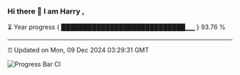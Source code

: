 ### Hi there 👋 I am Harry , 

⏳ Year progress { ████████████████████████████▁▁ } 93.76 %

---

⏰ Updated on Mon, 09 Dec 2024 03:29:31 GMT

![Progress Bar CI](https://github.com/duykhang68/duykhang68/workflows/Progress%20Bar%20CI/badge.svg)
